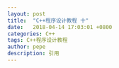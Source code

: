 ```yaml
---
layout: post
title:  "C++程序设计教程 十"
date:   2018-04-14 17:03:01 +0800
categories: C++
tags: C++程序设计教程
author: pepe
description: 引用
---
```









